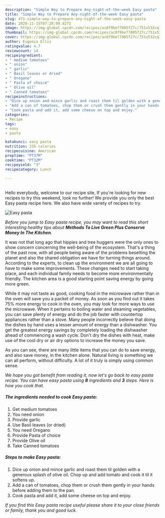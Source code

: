 ```yaml
---
description: "Simple Way to Prepare Any-night-of-the-week Easy pasta"
title: "Simple Way to Prepare Any-night-of-the-week Easy pasta"
slug: 471-simple-way-to-prepare-any-night-of-the-week-easy-pasta
date: 2020-11-15T07:28:09.827Z
image: https://img-global.cpcdn.com/recipes/ac8f9be77805f27c/751x532cq70/easy-pasta-recipe-main-photo.jpg
thumbnail: https://img-global.cpcdn.com/recipes/ac8f9be77805f27c/751x532cq70/easy-pasta-recipe-main-photo.jpg
cover: https://img-global.cpcdn.com/recipes/ac8f9be77805f27c/751x532cq70/easy-pasta-recipe-main-photo.jpg
author: Eugenia Ellis
ratingvalue: 4.7
reviewcount: 14
recipeingredient:
- " medium tomatoes"
- " onion"
- " garlic"
- " Basil leaves or dried"
- " Oregano"
- " Pasta of choice"
- " Olive oil"
- " Canned tomatoes"
recipeinstructions:
- "Dice up onion and mince garlic and roast them til golden with a generous splash of olive oil. Chop up and add tomato and cook it til it softens up."
- "Add a can of tomatoes, chop them or crush them gently in your hands before adding them to the pan."
- "Cook pasta and add it, add some cheese on top and enjoy."
categories:
- Recipe
tags:
- easy
- pasta

katakunci: easy pasta 
nutrition: 235 calories
recipecuisine: American
preptime: "PT37M"
cooktime: "PT32M"
recipeyield: "3"
recipecategory: Lunch

---
```

<br>
Hello everybody, welcome to our recipe site, If you're looking for new recipes to try this weekend, look no further! We provide you only the best Easy pasta recipe here. We also have wide variety of recipes to try.
<br>


![Easy pasta](https://img-global.cpcdn.com/recipes/ac8f9be77805f27c/751x532cq70/easy-pasta-recipe-main-photo.jpg)

<i>Before you jump to Easy pasta recipe, you may want to read this short interesting healthy tips about 
<strong>Methods To Live Green Plus Conserve Money In The Kitchen</strong>.</i>
</br>

It was not that long ago that hippies and tree huggers were the only ones to show concern concerning the well-being of the ecosystem. That's a thing of the past now, with all people being aware of the problems besetting the planet and also the shared obligation we have for turning things around. According to the experts, to clean up the environment we are all going to have to make some improvements. These changes need to start taking place, and each individual family needs to become more environmentally friendly. The kitchen area is a good starting point saving energy by going more green.

While it may not taste as good, cooking food in the microwave rather than in the oven will save you a packet of money. As soon as you find out it takes 75% more energy to cook in the oven, you may look for more ways to use the microwave. When it pertains to boiling water and steaming vegetables, you can save plenty of energy and do the job faster with countertop appliances rather than a stove. Many people incorrectly believe that doing the dishes by hand uses a lesser amount of energy than a dishwasher. You get the greatest energy savings by completely loading the dishwasher ahead of commencing a wash cycle. Don't dry the dishes with heat, make use of the cool dry or air dry options to increase the money you save.

As you can see, there are many little items that you can do to save energy, and also save money, in the kitchen alone. Natural living is something we can all perform, without difficulty. A lot of it truly is simply using common sense.


<i>We hope you got benefit from reading it, now let's go back to easy pasta recipe. You can have easy pasta using <strong>8</strong> ingredients and <strong>3</strong> steps. Here is how you cook that.
</i>

##### The ingredients needed to cook Easy pasta:

1. Get  medium tomatoes
1. You need  onion
1. Provide  garlic
1. Use  Basil leaves (or dried)
1. You need  Oregano
1. Provide  Pasta of choice
1. Provide  Olive oil
1. Take  Canned tomatoes


##### Steps to make Easy pasta:

1. Dice up onion and mince garlic and roast them til golden with a generous splash of olive oil. Chop up and add tomato and cook it til it softens up.
1. Add a can of tomatoes, chop them or crush them gently in your hands before adding them to the pan.
1. Cook pasta and add it, add some cheese on top and enjoy.


<i>If you find this Easy pasta recipe useful please share it to your close friends or family, thank you and good luck.</i>
